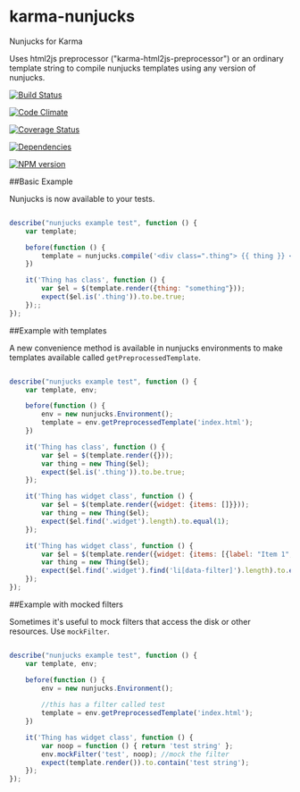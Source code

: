 karma-nunjucks
===========

Nunjucks for Karma

Uses html2js preprocessor ("karma-html2js-preprocessor") or an ordinary template string to compile nunjucks templates
using any version of nunjucks.

[![Build Status](https://travis-ci.org/TakenPilot/karma-nunjucks.svg?branch=master)](https://travis-ci.org/TakenPilot/karma-nunjucks)

[![Code Climate](https://codeclimate.com/github/TakenPilot/karma-nunjucks/badges/gpa.svg)](https://codeclimate.com/github/TakenPilot/karma-nunjucks)

[![Coverage Status](https://coveralls.io/repos/TakenPilot/karma-nunjucks/badge.png?branch=master)](https://coveralls.io/r/TakenPilot/karma-nunjucks?branch=master)

[![Dependencies](https://david-dm.org/TakenPilot/karma-nunjucks.svg?style=flat)](https://david-dm.org/TakenPilot/karma-nunjucks.svg?style=flat)

[![NPM version](https://badge.fury.io/js/general-markov.svg)](http://badge.fury.io/js/general-markov)


##Basic Example

Nunjucks is now available to your tests.

```javascript

describe("nunjucks example test", function () {
    var template;

    before(function () {
        template = nunjucks.compile('<div class=".thing"> {{ thing }} </div>');
    })

    it('Thing has class', function () {
        var $el = $(template.render({thing: "something"}));
        expect($el.is('.thing')).to.be.true;
    });;
});

```

##Example with templates

A new convenience method is available in nunjucks environments to make templates available 
called `getPreprocessedTemplate`.

```javascript

describe("nunjucks example test", function () {
    var template, env;

    before(function () {
        env = new nunjucks.Environment();
        template = env.getPreprocessedTemplate('index.html');
    })

    it('Thing has class', function () {
        var $el = $(template.render({}));
        var thing = new Thing($el);
        expect($el.is('.thing')).to.be.true;
    });

    it('Thing has widget class', function () {
        var $el = $(template.render({widget: {items: []}}));
        var thing = new Thing($el);
        expect($el.find('.widget').length).to.equal(1);
    });

    it('Thing has widget class', function () {
        var $el = $(template.render({widget: {items: [{label: "Item 1", tag: "itemTag"}]}}));
        var thing = new Thing($el);
        expect($el.find('.widget').find('li[data-filter]').length).to.equal(1);
    });
});

```

##Example with mocked filters

Sometimes it's useful to mock filters that access the disk or other resources.  Use `mockFilter`.

```javascript

describe("nunjucks example test", function () {
    var template, env;

    before(function () {
        env = new nunjucks.Environment();
        
        //this has a filter called test
        template = env.getPreprocessedTemplate('index.html'); 
    })

    it('Thing has widget class', function () {
        var noop = function () { return 'test string' };
        env.mockFilter('test', noop); //mock the filter
        expect(template.render()).to.contain('test string');
    });
});

```
